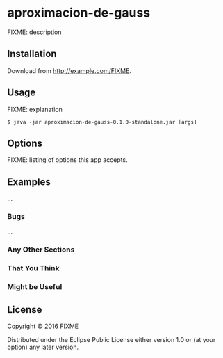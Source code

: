 # aproximacion-de-gauss

FIXME: description

## Installation

Download from http://example.com/FIXME.

## Usage

FIXME: explanation

    $ java -jar aproximacion-de-gauss-0.1.0-standalone.jar [args]

## Options

FIXME: listing of options this app accepts.

## Examples

...

### Bugs

...

### Any Other Sections
### That You Think
### Might be Useful

## License

Copyright © 2016 FIXME

Distributed under the Eclipse Public License either version 1.0 or (at
your option) any later version.
